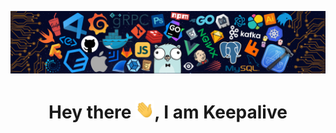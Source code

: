 

<!--
**keepalive4dev/keepalive4dev** is a ✨ _special_ ✨ repository because its `README.md` (this file) appears on your GitHub profile.

Here are some ideas to get you started:

- 🔭 I’m currently working on ...
- 🌱 I’m currently learning ...
- 👯 I’m looking to collaborate on ...
- 🤔 I’m looking for help with ...
- 💬 Ask me about ...
- 📫 How to reach me: ...
- 😄 Pronouns: ...
- ⚡ Fun fact: ...
-->
<p align="center"><img src="https://raw.githubusercontent.com/keepalive4dev/keepalive4dev/master/header.png"></p>

<h1 align="center">Hey there <img src="https://raw.githubusercontent.com/keepalive4dev/keepalive4dev/master/Hi.gif" width="30px">, I am Keepalive </h1>
